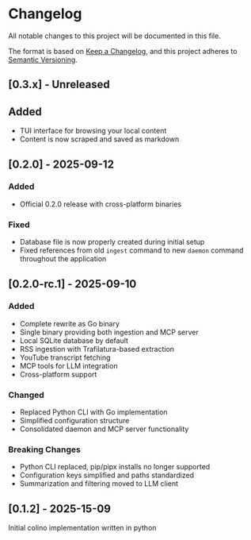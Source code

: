# Changelog

All notable changes to this project will be documented in this file.

The format is based on [Keep a Changelog](https://keepachangelog.com/en/1.0.0/),
and this project adheres to [Semantic Versioning](https://semver.org/spec/v2.0.0.html).

## [0.3.x] - Unreleased

## Added
- TUI interface for browsing your local content
- Content is now scraped and saved as markdown

## [0.2.0] - 2025-09-12

### Added
- Official 0.2.0 release with cross-platform binaries

### Fixed
- Database file is now properly created during initial setup
- Fixed references from old `ingest` command to new `daemon` command throughout the application

## [0.2.0-rc.1] - 2025-09-10

### Added
- Complete rewrite as Go binary
- Single binary providing both ingestion and MCP server
- Local SQLite database by default
- RSS ingestion with Trafilatura-based extraction
- YouTube transcript fetching
- MCP tools for LLM integration
- Cross-platform support

### Changed
- Replaced Python CLI with Go implementation
- Simplified configuration structure
- Consolidated daemon and MCP server functionality

### Breaking Changes
- Python CLI replaced, pip/pipx installs no longer supported
- Configuration keys simplified and paths standardized
- Summarization and filtering moved to LLM client

## [0.1.2] - 2025-15-09
Initial colino implementation written in python

